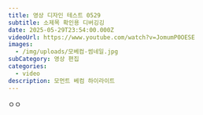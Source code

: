 ```yaml
---
title: 영상 디자인 테스트 0529
subtitle: 소제목 확인용 디버깅깅
date: 2025-05-29T23:54:00.000Z
videoUrl: https://www.youtube.com/watch?v=JomumP0OESE
images:
  - /img/uploads/모베컴-썸네일.jpg
subCategory: 영상 편집
categories:
  - video
description: 모먼트 베컴 하이라이트
---
```

ㅇㅇ
